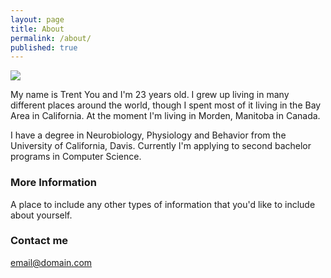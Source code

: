 ```yaml
---
layout: page
title: About
permalink: /about/
published: true
---
```


![](/https://raw.githubusercontent.com/trentyou/trentyou.github.io/master/images/avatar.jpg)

My name is Trent You and I'm 23 years old. I grew up living in many different places around the world, though I spent most of it living in the Bay Area in California. At the moment I'm living in Morden, Manitoba in Canada.

I have a degree in Neurobiology, Physiology and Behavior from the University of California, Davis. Currently I'm applying to second bachelor programs in Computer Science. 

### More Information

A place to include any other types of information that you'd like to include about yourself. 

### Contact me

[email@domain.com](mailto:email@domain.com)